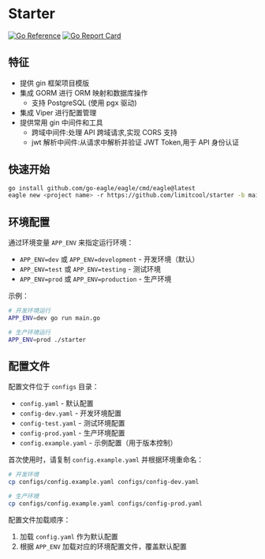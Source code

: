 # Starter

[![Go Reference](https://pkg.go.dev/badge/github.com/limitcool/starter.svg)](https://pkg.go.dev/github.com/limitcool/starter)
[![Go Report Card](https://goreportcard.com/badge/github.com/limitcool/starter)](https://goreportcard.com/report/github.com/limitcool/starter)

## 特征
- 提供 gin 框架项目模版
- 集成 GORM 进行 ORM 映射和数据库操作
  - 支持 PostgreSQL (使用 pgx 驱动)
- 集成 Viper 进行配置管理
- 提供常用 gin 中间件和工具
  - 跨域中间件:处理 API 跨域请求,实现 CORS 支持
  - jwt 解析中间件:从请求中解析并验证 JWT Token,用于 API 身份认证

## 快速开始

```bash
go install github.com/go-eagle/eagle/cmd/eagle@latest
eagle new <project name> -r https://github.com/limitcool/starter -b main
```

## 环境配置

通过环境变量 `APP_ENV` 来指定运行环境：

- `APP_ENV=dev` 或 `APP_ENV=development` - 开发环境（默认）
- `APP_ENV=test` 或 `APP_ENV=testing` - 测试环境
- `APP_ENV=prod` 或 `APP_ENV=production` - 生产环境

示例：
```bash
# 开发环境运行
APP_ENV=dev go run main.go

# 生产环境运行
APP_ENV=prod ./starter
```

## 配置文件

配置文件位于 `configs` 目录：

- `config.yaml` - 默认配置
- `config-dev.yaml` - 开发环境配置
- `config-test.yaml` - 测试环境配置
- `config-prod.yaml` - 生产环境配置
- `config.example.yaml` - 示例配置（用于版本控制）

首次使用时，请复制 `config.example.yaml` 并根据环境重命名：

```bash
# 开发环境
cp configs/config.example.yaml configs/config-dev.yaml

# 生产环境
cp configs/config.example.yaml configs/config-prod.yaml
```

配置文件加载顺序：
1. 加载 `config.yaml` 作为默认配置
2. 根据 `APP_ENV` 加载对应的环境配置文件，覆盖默认配置